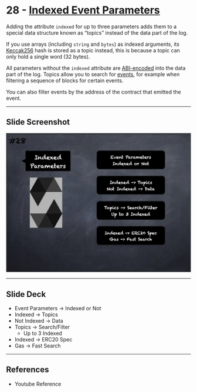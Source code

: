 # 28 - [Indexed Event Parameters](Indexed%20Parameters.md)
Adding the attribute `indexed` for up to three parameters adds them to a special data structure known as “topics” instead of the data part of the log. 

If you use arrays (including `string` and `bytes`) as indexed arguments, its [Keccak256](../1.%20Ethereum101/Keccak256.md)  hash is stored as a topic instead, this is because a topic can only hold a single word (32 bytes). 

All parameters without the `indexed` attribute are [ABI-encoded](ABI%20Encoding-Decoding.md) into the data part of the log. Topics allow you to search for [events](Events.md), for example when filtering a sequence of blocks for certain events. 

You can also filter events by the address of the contract that emitted the event.

___
## Slide Screenshot
![028.png](../../images/solidity101/028.png)
___
## Slide Deck
- Event Parameters -> Indexed or Not
- Indexed -> Topics
- Not Indexed -> Data
- Topics -> Search/Filter
	- Up to 3 Indexed
- Indexed -> ERC20 Spec
- Gas -> Fast Search
___
## References
- Youtube Reference


